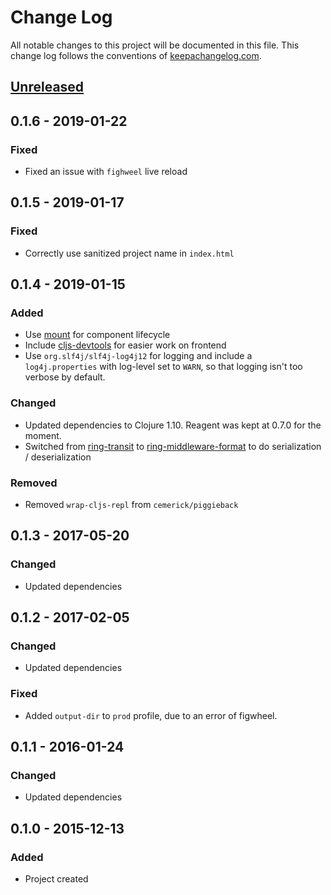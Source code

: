 # Change Log
All notable changes to this project will be documented in this file. This change log follows the conventions of [keepachangelog.com](http://keepachangelog.com/).

## [Unreleased][unreleased]

## 0.1.6 - 2019-01-22
### Fixed

- Fixed an issue with `fighweel` live reload

## 0.1.5 - 2019-01-17
### Fixed

- Correctly use sanitized project name in `index.html`

## 0.1.4 - 2019-01-15
### Added
 - Use [mount](https://github.com/tolitius/mount) for component lifecycle
 - Include [cljs-devtools](https://github.com/binaryage/cljs-devtools) for easier work on frontend
 - Use `org.slf4j/slf4j-log4j12` for logging and include a `log4j.properties` with log-level set to `WARN`, so that logging isn't too verbose by default.

### Changed
 - Updated dependencies to Clojure 1.10. Reagent was kept at 0.7.0 for the moment.
 - Switched from [ring-transit](https://github.com/jalehman/ring-transit) to [ring-middleware-format](https://github.com/ngrunwald/ring-middleware-format) to do serialization / deserialization

### Removed
 - Removed `wrap-cljs-repl` from `cemerick/piggieback`

## 0.1.3 - 2017-05-20
### Changed
 - Updated dependencies

## 0.1.2 - 2017-02-05
### Changed
 - Updated dependencies

### Fixed
 - Added `output-dir` to `prod` profile, due to an error of figwheel.

## 0.1.1 - 2016-01-24
### Changed
 - Updated dependencies

## 0.1.0 - 2015-12-13
### Added
 - Project created

[Unreleased]:
https://github.com/Heliosmaster/reagent-ajax/compare/v0.1.6...HEAD
